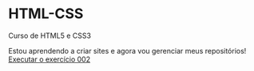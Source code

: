 # HTML-CSS
 Curso de HTML5 e CSS3

Estou aprendendo a criar sites e agora vou gerenciar meus repositórios!
<a href="https://osvaldoamorim2022.github.io/HTML-CSS/Exercícios/Ex002/index.html">Executar o exercício 002</a>


